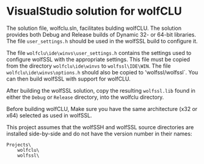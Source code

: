VisualStudio solution for wolfCLU
=================================

The solution file, wolfclu.sln, facilitates bulding wolfCLU.
The solution provides both Debug and Release
builds of Dynamic 32- or 64-bit libraries. The file
`user_settings.h` should be used in the wolfSSL build to configure it.

The file `wolfclu\ide\winvs\user_settings.h` contains the settings used to
configure wolfSSL with the appropriate settings. This file must be copied
from the directory `wolfclu\ide\winvs` to `wolfssl\IDE\WIN`. The file
`wolfclu\ide\winvs\options.h` should also be copied to 'wolfssl/wolfssl`. You
can then build wolfSSL with support for wolfCLU. 

After building the wolfSSL solution, copy the resulting `wolfssl.lib`
found in either the `Debug` or `Release` directory, into the wolfclu
directory.

Before building wolfCLU, Make sure you have the same architecture (x32 or x64) 
selected as used in wolfSSL.

This project assumes that the wolfSSH and wolfSSL source directories
are installed side-by-side and do not have the version number in their
names:

    Projects\
        wolfclu\
        wolfssl\
